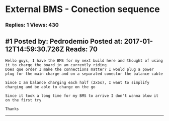 # External BMS - Conection sequence

### Replies: 1 Views: 430

## \#1 Posted by: Pedrodemio Posted at: 2017-01-12T14:59:30.726Z Reads: 70

```
Hello guys, I have the BMS for my next build here and thought of using it to charge the board in am currently riding
Does que order I make the connections matter? I would plug a power plug for the main charge and on a separated conector the balance cable

Since I am balance charging each half (2x5s), I want to simplify charging and be able to charge on the go

Since it took a long time for my BMS to arrive I don't wanna blow it on the first try

Thanks
```

---
